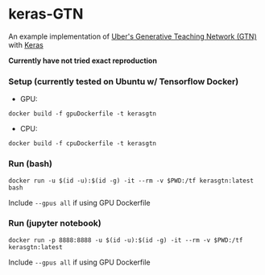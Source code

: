 # keras-GTN
An example implementation of [Uber's Generative Teaching Network (GTN)](https://eng.uber.com/generative-teaching-networks/) with [Keras](https://keras.io)

**Currently have not tried exact reproduction**


### Setup (currently tested on Ubuntu w/ Tensorflow Docker)

* GPU:

`docker build -f gpuDockerfile -t kerasgtn`

* CPU:

`docker build -f cpuDockerfile -t kerasgtn`

### Run (bash)

`docker run -u $(id -u):$(id -g) -it --rm -v $PWD:/tf kerasgtn:latest bash`

Include `--gpus all` if using GPU Dockerfile

### Run (jupyter notebook)

`docker run -p 8888:8888 -u $(id -u):$(id -g) -it --rm -v $PWD:/tf kerasgtn:latest`

Include `--gpus all` if using GPU Dockerfile
